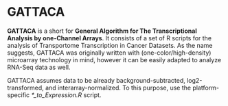 # GATTACA

<b>GATTACA</b> is a short for <b>General Algorithm for The Transcriptional Analysis by one-Channel Arrays</b>.
It consists of a set of R scripts for the analysis of Transportome Transcription in Cancer Datasets.
As the name suggests, GATTACA was originally written with (one-color/high-density) microarray technology in mind, however it can be easily adapted to analyze RNA-Seq data as well.

GATTACA assumes data to be already background-subtracted, log2-transformed, and interarray-normalized.
To this purpose, use the platform-specific <i>*_to_Expression.R</i> script.

